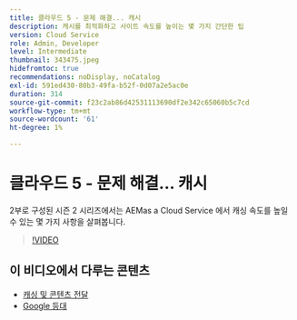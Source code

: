 ```yaml
---
title: 클라우드 5 - 문제 해결... 캐시
description: 캐시를 최적화하고 사이트 속도를 높이는 몇 가지 간단한 팁
version: Cloud Service
role: Admin, Developer
level: Intermediate
thumbnail: 343475.jpeg
hidefromtoc: true
recommendations: noDisplay, noCatalog
exl-id: 591ed430-80b3-49fa-b52f-0d07a2e5ac0e
duration: 314
source-git-commit: f23c2ab86d42531113690df2e342c65060b5c7cd
workflow-type: tm+mt
source-wordcount: '61'
ht-degree: 1%

---
```


# 클라우드 5 - 문제 해결... 캐시

2부로 구성된 시즌 2 시리즈에서는 AEMas a Cloud Service 에서 캐싱 속도를 높일 수 있는 몇 가지 사항을 살펴봅니다.

>[!VIDEO](https://video.tv.adobe.com/v/343475?quality=12&learn=on)

## 이 비디오에서 다루는 콘텐츠

+ [캐싱 및 콘텐츠 전달](https://experienceleague.adobe.com/docs/experience-manager-cloud-service/content/implementing/content-delivery/caching.html)
+ [Google 등대](https://developers.google.com/web/tools/lighthouse)
